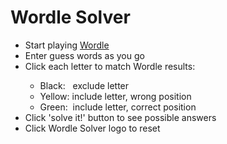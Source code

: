 # Wordle Solver
<ul>
<li>Start playing <a href="https://www.powerlanguage.co.uk/wordle/">Wordle</a></li>
<li>Enter guess words as you go</li>
<li>Click each letter to match Wordle results:</li>
<ul>
<li>Black:&nbsp;&nbsp;&nbsp;exclude letter</li>
<li>Yellow:&nbsp;include letter, wrong position</li>
<li>Green:&nbsp;&nbsp;include letter, correct position</li>
</ul>
<li>Click 'solve it!' button to see possible answers</li>
<li>Click Wordle Solver logo to reset</li>
</ul>
